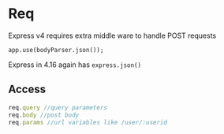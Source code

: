 # Req

Express v4 requires extra middle ware to handle POST requests

`app.use(bodyParser.json());`

Express in 4.16 again has `express.json()`

## Access

```js
req.query //query parameters
req.body //post body
req.params //url variables like /user/:userid
```



